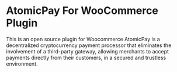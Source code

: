 # AtomicPay For WooCommerce Plugin
This is an open source plugin for Woocommerce
AtomicPay is a decentralized cryptocurrency payment processor that eliminates the involvement of a third-party gateway, allowing merchants to accept payments directly from their customers, in a secured and trustless environment.
